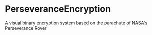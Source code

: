 # PerseveranceEncryption
A visual binary encryption system based on the parachute of NASA's Perseverance Rover
